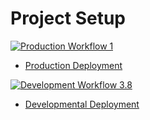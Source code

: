 # Project Setup

[![Production Workflow 1](https://github.com/DhyeyKansagara/logging/actions/workflows/prod.yml/badge.svg)](https://github.com/DhyeyKansagara/logging/actions/workflows/prod.yml)
* [Production Deployment](https://is218logging.herokuapp.com/)


[![Development Workflow 3.8](https://github.com/DhyeyKansagara/logging/actions/workflows/dev.yml/badge.svg)](https://github.com/DhyeyKansagara/logging/actions/workflows/dev.yml)
* [Developmental Deployment](https://is218logging.herokuapp.com/)
